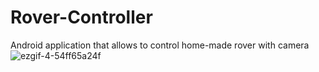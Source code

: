 # Rover-Controller
Android application that allows to control home-made rover with camera
![ezgif-4-54ff65a24f](https://user-images.githubusercontent.com/72617970/165359623-cc5f4a11-5f48-4b61-a65f-485852a99605.gif)
